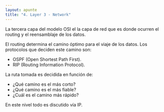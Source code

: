 ```yaml
---
layout: apunte
title: "4. Layer 3 - Network"
---
```


La tercera capa del modelo OSI el la capa de red que es donde ocurren el routing y el reensamblaje de los datos.

El routing determina el camino óptimo para el viaje de los datos. Los protocolos que deciden este camino son:

- OSPF (Open Shortest Path First).
- RIP (Routing Information Protocol).

La ruta tomada es decidida en función de:

- ¿Qué camino es el más corto?
- ¿Qué camino es el más fiable?
- ¿Cuál es el camino más rápido?

En este nivel todo es discutido vía IP.